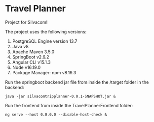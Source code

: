 # Travel Planner
Project for Silvacom!

The project uses the following versions: 

1. PostgreSQL Engine version 13.7
2. Java v8
3. Apache Maven 3.5.0
4. SpringBoot v2.6.2
5. Angular CLI v15.1.3
6. Node v16.19.0
7. Package Manager: npm v8.19.3

Run the springboot backend jar file from inside the /target folder in the backend:
```
java -jar silvacomtripplanner-0.0.1-SNAPSHOT.jar &
```

Run the frontend from inside the TravelPlannerFrontend folder:
```
ng serve --host 0.0.0.0 --disable-host-check &
```
